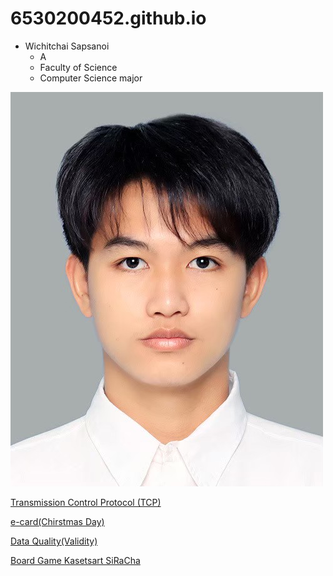 # 6530200452.github.io
- Wichitchai Sapsanoi
  - A
  - Faculty of Science
  - Computer Science major


![Profile](img/Profile.jpg)

[Transmission Control Protocol (TCP)](TCP)

[e-card(Chirstmas Day)](christmas.md)

[Data Quality(Validity)](validity.md)

[Board Game Kasetsart SiRaCha](boardgame.md)




